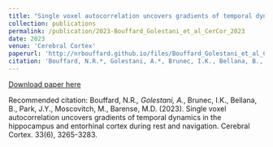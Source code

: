 ```yaml
---
title: "Single voxel autocorrelation uncovers gradients of temporal dynamics in the hippocampus and entorhinal cortex during rest and navigation"
collection: publications
permalink: /publication/2023-Bouffard_Golestani_et_al_CerCor_2023
date: 2023
venue: 'Cerebral Cortex'
paperurl: 'http://nrbouffard.github.io/files/Bouffard_Golestani_et_al_CerCor_2023.pdf'
citation: 'Bouffard, N.R.*, Golestani, A.*, Brunec, I.K., Bellana, B., Park, J.Y., Moscovitch, M., Barense, M.D. (2023). Single voxel autocorrelation uncovers gradients of temporal dynamics in the hippocampus and entorhinal cortex during rest and navigation. Cerebral Cortex. 33(6), 3265-3283.'
---
```


<a href='http://nrbouffard.github.io/files/Bouffard_Golestani_et_al_CerCor_2023.pdf'>Download paper here</a>

Recommended citation: Bouffard, N.R.*, Golestani, A.*, Brunec, I.K., Bellana, B., Park, J.Y., Moscovitch, M., Barense, M.D. (2023). Single voxel autocorrelation uncovers gradients of temporal dynamics in the hippocampus and entorhinal cortex during rest and navigation. Cerebral Cortex. 33(6), 3265-3283.